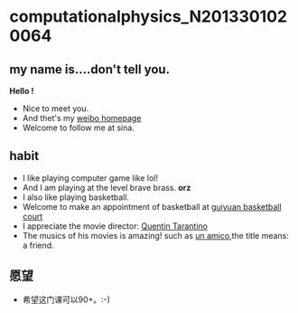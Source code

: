 # computationalphysics_N2013301020064

## my name is....don't tell you.
**Hello !**
- Nice to meet you.
- And thet's my [weibo homepage](http://weibo.com/1807414551/profile?topnav=1&wvr=6&is_all=1) 
- Welcome to follow me at sina.

## habit
 - I like playing computer game like lol!
 - And I am playing at the level brave brass. **orz**
 - I also like playing basketball.
 - Welcome to make an appointment of basketball at [guiyuan basketball court](http://map.baidu.com/?newmap=1&s=inf%26uid%3Df757e6ee82ff5d17270bd0b7%26wd%3D%E6%AD%A6%E6%B1%89%E5%A4%A7%E5%AD%A6%E6%A1%82%E5%9B%AD%26all%3D1%26c%3D218&from=alamap&tpl=map_singlepoint)
 - I appreciate the movie director: [Quentin Tarantino](http://baike.baidu.com/link?url=LlnvUKAkUEBHkdpiROD1KyCo8fztgC0eexW4VfgUQ3TMuRGj8vpKr-IDJxm3LIrbKCRWUYeVpHAxJpen05BdEa)
 - The musics of his movies is amazing! such as [un amico](http://music.163.com/#/song?id=5041747),the title means: a friend.
 
## 愿望
- 希望这门课可以90+。:-)
